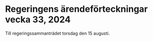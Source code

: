 # Regeringens ärendeförteckningar vecka 33, 2024

Till regeringssammanträdet torsdag den 15 augusti.
